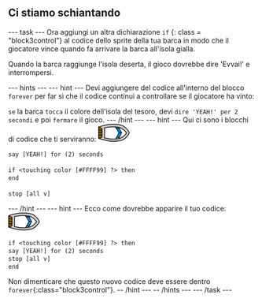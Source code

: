 ## Ci stiamo schiantando

\--- task \--- Ora aggiungi un altra dichiarazione `if` {: class = "block3control"} al codice dello sprite della tua barca in modo che il giocatore vince quando fa arrivare la barca all'isola gialla.

Quando la barca raggiunge l'isola deserta, il gioco dovrebbe dire 'Evvai!' e interrompersi.

\--- hints \--- \--- hint \--- Devi aggiungere del codice all'interno del blocco `forever` per far sì che il codice continui a controllare se il giocatore ha vinto:

`se` la barca `tocca` il colore dell'isola del tesoro, devi `dire 'YEAH!' per 2 secondi` e poi `fermare` il gioco. \--- /hint \--- \--- hint \--- Qui ci sono i blocchi di codice che ti serviranno: ![boat-sprite](images/boat_resize.png)

```blocks3
say [YEAH!] for (2) seconds

if <touching color [#FFFF99] ?> then
end

stop [all v]

```

\--- /hint \--- \--- hint \--- Ecco come dovrebbe apparire il tuo codice: ![boat-sprite](images/boat_resize.png)

```blocks3
if <touching color [#FFFF99] ?> then
say [YEAH!] for (2) seconds
stop [all v]
end
```

Non dimenticare che questo nuovo codice deve essere dentro `forever`{:class="block3control"}. -- /hint \--- -- /hints \--- \--- /task \---